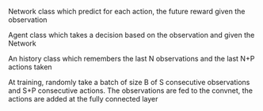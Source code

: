 Network class which predict for each action, the future reward given the
observation

Agent class which takes a decision based on the observation and given the
Network

An history class which remembers the last N observations and the last N+P
actions taken

At training, randomly take a batch of size B of S consecutive observations and S+P
consecutive actions. The observations are fed to the convnet, the actions are
added at the fully connected layer
